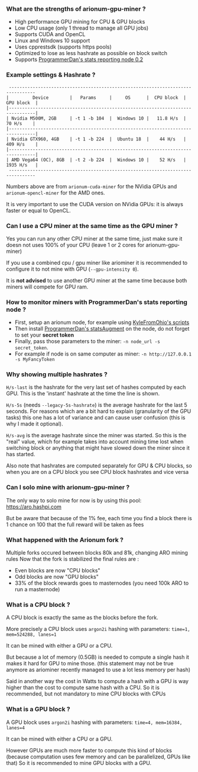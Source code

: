 ### What are the strengths of arionum-gpu-miner ?

* High performance GPU mining for CPU & GPU blocks
* Low CPU usage (only 1 thread to manage all GPU jobs)
* Supports CUDA and OpenCL
* Linux and Windows 10 support
* Uses cpprestsdk (supports https pools)
* Optimized to lose as less hashrate as possible on block switch
* Supports [ProgrammerDan's stats reporting node 0.2](https://github.com/ProgrammerDan/arionum-node/releases/tag/0.2.0)

### Example settings & Hashrate ?

     --------------------------------------------------------------------------------
    |         Device        |   Params     |     OS      |  CPU block  |  GPU block  |
    |--------------------------------------------------------------------------------|
    | Nvidia M500M, 2GB     | -t 1 -b 104  |  Windows 10 |   11.8 H/s  |   70 H/s    |
    |--------------------------------------------------------------------------------|
    | Nvidia GTX960, 4GB    | -t 1 -b 224  |  Ubuntu 18  |    44 H/s   |  409 H/s    |
    |--------------------------------------------------------------------------------|
    | AMD Vega64 (OC), 8GB  | -t 2 -b 224  |  Windows 10 |    52 H/s   |  1935 H/s   |
     --------------------------------------------------------------------------------

Numbers above are from `arionum-cuda-miner` for the NVidia GPUs and `arionum-opencl-miner` for the AMD ones.

It is very important to use the CUDA version on NVidia GPUs: it is always faster or equal to OpenCL.

### Can I use a CPU miner at the same time as the GPU miner ?

Yes you can run any other CPU miner at the same time, just make sure it doesn not uses 100% of your CPU (leave 1 or 2 cores for arionum-gpu-miner)

If you use a combined cpu / gpu miner like ariominer it is recommended to configure it to not mine with GPU (``--gpu-intensity 0``).

It is **not advised** to use another GPU miner at the same time because both miners will compete for GPU ram.

### How to monitor miners with ProgrammerDan's stats reporting node ?

* First, setup an arionum node, for example using [KyleFromOhio's scripts](https://github.com/KyleFromOhio/arionum-scripts)
* Then install [ProgrammerDan's statsAugment](https://github.com/ProgrammerDan/arionum-node/releases) on the node, do not forget to set your **secret token**
* Finally, pass those parameters to the miner: `-n node_url -s secret_token`. 
* For example if node is on same computer as miner: `-n http://127.0.0.1 -s MyFancyToken`


### Why showing multiple hashrates ?

`H/s-last` is the hashrate for the very last set of hashes computed by each GPU. 
This is the 'instant' hashrate at the time the line is shown.

`H/s-5s` (needs `--legacy-5s-hashrate`) is the average hashrate for the last 5 seconds. 
For reasons which are a bit hard to explain (granularity of the GPU tasks) this one has a 
lot of variance and can cause user confusion (this is why I made it optional).

`H/s-avg` is the average hashrate since the miner was started. So this is the "real" value, 
which for example takes into account mining time lost when switching block or anything that might
have slowed down the miner since it has started.

Also note that hashrates are computed separately for GPU & CPU blocks, 
so when you are on a CPU block you see CPU block hashrates and vice versa

### Can I solo mine with arionum-gpu-miner ?

The only way to solo mine for now is by using this pool: https://aro.hashpi.com

But be aware that because of the 1% fee, each time you find a block there is 1 chance on 100 that the full reward will be taken as fees

### What happened with the Arionum fork ?

Multiple forks occured between blocks 80k and 81k, changing ARO mining rules
Now that the fork is stabilized the final rules are : 

  * Even blocks are now "CPU blocks"
  * Odd blocks are now "GPU blocks"
  * 33% of the block rewards goes to masternodes (you need 100k ARO to run a masternode)

### What is a CPU block ?

A CPU block is exactly the same as the blocks before the fork.

More precisely a CPU block uses `argon2i` hashing with parameters: `time=1, mem=524288, lanes=1`

It can be mined with either a GPU or a CPU.

But because a lot of memory (0.5GB) is needed to compute a single hash it makes it hard for GPU to mine those.
(this statement may not be true anymore as ariominer recently managed to use a lot less memory per hash)

Said in another way the cost in Watts to compute a hash with a GPU is way higher than the cost to compute same hash with a CPU.
So it is recommended, but not mandatory to mine CPU blocks with CPUs

### What is a GPU block ?

A GPU block uses `argon2i` hashing with parameters: `time=4, mem=16384, lanes=4`

It can be mined with either a CPU or a GPU.

However GPUs are much more faster to compute this kind of blocks (because computation uses few memory and can be parallelized, GPUs like that)
So it is recommended to mine GPU blocks with a GPU.

